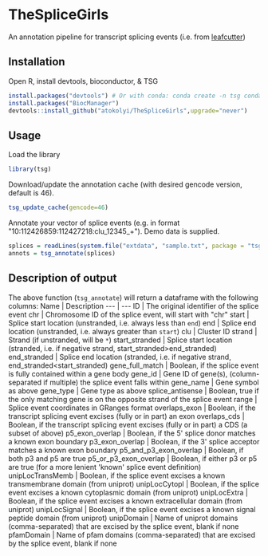 # TheSpliceGirls
An annotation pipeline for transcript splicing events (i.e. from [leafcutter](https://davidaknowles.github.io/leafcutter/))
## Installation
Open R, install devtools, bioconductor, & TSG
```R
install.packages("devtools") # Or with conda: conda create -n tsg conda-forge::r-devtools; conda activate tsg;
install.packages("BiocManager")
devtools::install_github("atokolyi/TheSpliceGirls",upgrade="never")
```
## Usage
Load the library
```R
library(tsg)
```
Download/update the annotation cache (with desired gencode version, default is 46).
```R
tsg_update_cache(gencode=46)
```
Annotate your vector of splice events (e.g. in format "10:112426859:112427218:clu_12345_+"). Demo data is supplied.
```R
splices = readLines(system.file("extdata", "sample.txt", package = "tsg"))
annots = tsg_annotate(splices)
```
## Description of output
The above function (`tsg_annotate`) will return a dataframe with the following columns:
Name | Description
--- | ---
ID | The original identifier of the splice event
chr | Chromosome ID of the splice event, will start with "chr"
start | Splice start location (unstranded, i.e. always less than `end`)
end | Splice end location (unstranded, i.e. always greater than `start`)
clu | Cluster ID
strand | Strand (if unstranded, will be `*`)
start_stranded | Splice start location (stranded, i.e. if negative strand, start_stranded>end_stranded)
end_stranded | Splice end location (stranded, i.e. if negative strand, end_stranded<start_stranded)
gene_full_match | Boolean, if the splice event is fully contained within a gene body
gene_id | Gene ID of gene(s), (column-separated if multiple) the splice event falls within
gene_name | Gene symbol as above
gene_type | Gene type as above
splice_antisense | Boolean, true if the only matching gene is on the opposite strand of the splice event
range | Splice event coordinates in GRanges format
overlaps_exon | Boolean, if the transcript splicing event excises (fully or in part) an exon
overlaps_cds | 	Boolean, if the transcript splicing event excises (fully or in part) a CDS (a subset of above)
p5_exon_overlap	| Boolean, if the 5' splice donor matches a known exon boundary
p3_exon_overlap	| Boolean, if the 3' splice acceptor matches a known exon boundary
p5_and_p3_exon_overlap | Boolean, if both p3 and p5 are true
p5_or_p3_exon_overlap | Boolean, if either p3 or p5 are true (for a more lenient 'known' splice event definition)
unipLocTransMemb | Boolean, if the splice event excises a known transmembrane domain (from uniprot)
unipLocCytopl | Boolean, if the splice event excises a known cytoplasmic domain (from uniprot)
unipLocExtra | Boolean, if the splice event excises a known extracellular domain (from uniprot)
unipLocSignal | Boolean, if the splice event excises a known signal peptide domain (from uniprot)
unipDomain | Name of uniprot domains (comma-separated) that are excised by the splice event, blank if none
pfamDomain | Name of pfam domains (comma-separated) that are excised by the splice event, blank if none